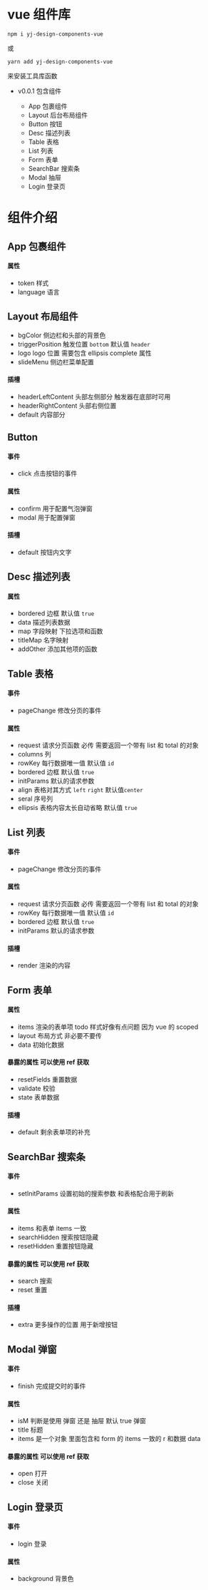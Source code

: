 # vue 组件库

```shell
npm i yj-design-components-vue
```

或

```shell
yarn add yj-design-components-vue
```

来安装工具库函数

- v0.0.1
  包含组件

  - App 包裹组件
  - Layout 后台布局组件
  - Button 按钮
  - Desc 描述列表
  - Table 表格
  - List 列表
  - Form 表单
  - SearchBar 搜索条
  - Modal 抽屉
  - Login 登录页

# 组件介绍

## App 包裹组件

#### 属性

- token 样式
- language 语言

## Layout 布局组件

- bgColor 侧边栏和头部的背景色
- triggerPosition 触发位置 `bottom` 默认值 `header`
- logo logo 位置 需要包含 ellipsis complete 属性
- slideMenu 侧边栏菜单配置

#### 插槽

- headerLeftContent 头部左侧部分 触发器在底部时可用
- headerRightContent 头部右侧位置
- default 内容部分

## Button

#### 事件

- click 点击按钮的事件

#### 属性

- confirm 用于配置气泡弹窗
- modal 用于配置弹窗

#### 插槽

- default 按钮内文字

## Desc 描述列表

#### 属性

- bordered 边框 默认值 `true`
- data 描述列表数据
- map 字段映射 下拉选项和函数
- titleMap 名字映射
- addOther 添加其他项的函数

## Table 表格

#### 事件

- pageChange 修改分页的事件

#### 属性

- request 请求分页函数 必传 需要返回一个带有 list 和 total 的对象
- columns 列
- rowKey 每行数据唯一值 默认值 `id`
- bordered 边框 默认值 `true`
- initParams 默认的请求参数
- align 表格对其方式 `left` `right` 默认值`center`
- seral 序号列
- ellipsis 表格内容太长自动省略 默认值 `true`

## List 列表

#### 事件

- pageChange 修改分页的事件

#### 属性

- request 请求分页函数 必传 需要返回一个带有 list 和 total 的对象
- rowKey 每行数据唯一值 默认值 `id`
- bordered 边框 默认值 `true`
- initParams 默认的请求参数

#### 插槽

- render 渲染的内容

## Form 表单

#### 属性

- items 渲染的表单项 todo 样式好像有点问题 因为 vue 的 scoped
- layout 布局方式 非必要不要传
- data 初始化数据

#### 暴露的属性 可以使用 ref 获取

- resetFields 重置数据
- validate 校验
- state 表单数据

#### 插槽

- default 剩余表单项的补充

## SearchBar 搜索条

#### 事件

- setInitParams 设置初始的搜索参数 和表格配合用于刷新

#### 属性

- items 和表单 items 一致
- searchHidden 搜索按钮隐藏
- resetHidden 重置按钮隐藏

#### 暴露的属性 可以使用 ref 获取

- search 搜索
- reset 重置

#### 插槽

- extra 更多操作的位置 用于新增按钮

## Modal 弹窗

#### 事件

- finish 完成提交时的事件

#### 属性

- isM 判断是使用 弹窗 还是 抽屉 默认 true 弹窗
- title 标题
- items 是一个对象 里面包含和 form 的 items 一致的 r 和数据 data

#### 暴露的属性 可以使用 ref 获取

- open 打开
- close 关闭

## Login 登录页

#### 事件

- login 登录

#### 属性

- background 背景色
